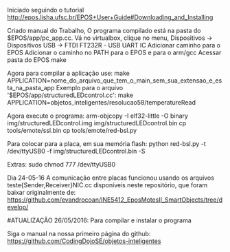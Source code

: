 Iniciado seguindo o tutorial
http://epos.lisha.ufsc.br/EPOS+User+Guide#Downloading_and_Installing

Criado manual do Trabalho, O programa compilado está na pasta do $EPOS/app/pc_app.cc.
Vá no virtualbox, clique no menu, Dispositivos -> Dispositivos USB -> FTDI FT232R - USB UART IC
Adicionar caminho para o EPOS
Adicionar o caminho no PATH para o EPOS e para o arm/gcc
Acessar pasta do EPOS
make

Agora para compilar a aplicação use:
make APPLICATION=nome_do_arquivo_que_tem_o_main_sem_sua_extensao_e_esta_na_pasta_app
Exemplo para o arquivo '$EPOS/app/structuredLEDcontrol.cc':
make APPLICATION=objetos_inteligentes/resolucao58/temperatureRead

Agora execute o programa:
arm-objcopy -I elf32-little -O binary img/structuredLEDcontrol.img img/structuredLEDcontrol.bin
cp tools/emote/ssl.bin
cp tools/emote/red-bsl.py

Para colocar para a placa, em sua memória flash:
python red-bsl.py -t /dev/ttyUSB0 -f img/structuredLEDcontrol.bin -S

Extras:
sudo chmod 777 /dev/ttyUSB0

Dia 24-05-16
A comunicação entre placas funcionou usando os arquivos teste{Sender,Receiver}NIC.cc disponíveis
neste repositório, que foram baixar originalmente de:
https://github.com/evandrocoan/INE5412_EposMotesII_SmartObjects/tree/develop/


#ATUALIZAÇÃO 26/05/2016: Para compilar e instalar o programa

Siga o manual na nossa primeiro página do github:
https://github.com/CodingDojoSE/objetos-inteligentes




